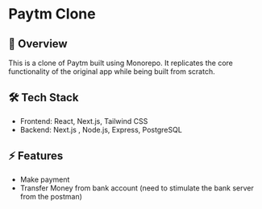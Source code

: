 # Paytm Clone

## 🚀 Overview
This is a clone of Paytm built using Monorepo. It replicates the core functionality of the original app while being built from scratch.

## 🛠️ Tech Stack
- Frontend: React, Next.js, Tailwind CSS  
- Backend: Next.js , Node.js, Express, PostgreSQL  
 

## ⚡ Features
- Make payment
- Transfer Money from bank account (need to stimulate the bank server from the postman)

